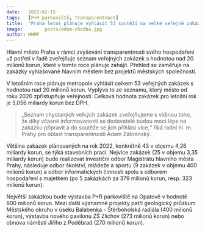 ```yaml
---
date:   2022-02-15
tags:   [P+R parkoviště, Transparentnost]
title:  "Praha letos plánuje vyhlásit 53 soutěží na velké veřejné zakázky. Většina peněz bude směřovat na stavební akce"
image: 	      posts/adam-chodba.jpg
author: MHMP
---
```

 
Hlavní město Praha v rámci zvyšování transparentnosti svého hospodaření už potřetí v řadě zveřejňuje seznam veřejných zakázek s hodnotou nad 20 milionů korun, které v tomto roce plánuje zahájit. Přehled se zaměřuje na zakázky vyhlašované hlavním městem bez projektů městských společností.

V letošním roce plánuje metropole vyhlásit celkem 53 veřejných zakázek s hodnotou nad 20 milionů korun. Vyplývá to ze seznamu, který město od roku 2020 zpřístupňuje veřejnosti. Celková hodnota zakázek pro letošní rok je 5,056 miliardy korun bez DPH. 

> „Seznam chystaných velkých zakázek zveřejňujeme s vidinou toho, že díky včasné informovanosti se dodavatelé budou moci lépe na zakázku připravit a do soutěže se jich přihlásí více,“ říká radní hl. m. Prahy pro oblast transparentnosti Adam Zábranský.

Většina zakázek plánovaných na rok 2022, konkrétně 43 v objemu 4,26 miliardy korun, se týká stavebních prací. Nejvíce zakázek (25 v objemu 3,35 miliardy korun) bude realizovat investiční odbor Magistrátu hlavního města Prahy, následuje odbor školství, mládeže a sportu (9 zakázek v objemu 400 milionů korun) a odbor informatických činností spolu s odborem hospodaření s majetkem (po 5 zakázkách za 379 milionů korun, resp. 323 milionů korun).

Největší zakázkou bude výstavba P+R parkoviště na Opatově v hodnotě 600 milionů korun. Mezi další významné projekty patří geologický průzkum Městského okruhu v úseku Balabenka - Štěrboholská radiála (400 milionů korun), výstavba nového pavilonu ZŠ Zlíchov (273 milionů korun) nebo obnova náměstí Jiřího z Poděbrad (270 milionů korun).
